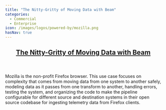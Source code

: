 ```yaml
---
title: "The Nitty-Gritty of Moving Data with Beam"
categories:
  - Commercial
  - Enterprise
icon: /images/logos/powered-by/mozilla.png
hasNav: true
---
```

<!--
Licensed under the Apache License, Version 2.0 (the "License");
you may not use this file except in compliance with the License.
You may obtain a copy of the License at

http://www.apache.org/licenses/LICENSE-2.0

Unless required by applicable law or agreed to in writing, software
distributed under the License is distributed on an "AS IS" BASIS,
WITHOUT WARRANTIES OR CONDITIONS OF ANY KIND, either express or implied.
See the License for the specific language governing permissions and
limitations under the License.
-->

<div>

<header class="case-study-header">
  <h2 itemprop="name headline"><a href="https://2020.beamsummit.org/sessions/nitty-gritty-moving-data-with-beam/">The Nitty-Gritty of Moving Data with Beam</a></h2>
</header>

Mozilla is the non-profit Firefox browser. This use case focuses on complexity that comes from moving data from one system to another safely, modeling data as it passes from one transform to another, handling errors, testing the system, and organizing the code to make the pipeline configurable for different source and destination systems in their open source codebase for ingesting telemetry data from Firefox clients.
</div>
